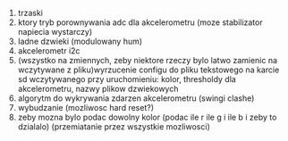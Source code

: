 1. trzaski
2. ktory tryb porownywania adc dla akcelerometru (moze stabilizator napiecia wystarczy)
3. ladne dzwieki (modulowany hum)
4. akcelerometr i2c
5. (wszystko na zmiennych, zeby niektore rzeczy bylo latwo zamienic na wczytywane z pliku)wyrzucenie configu do pliku tekstowego na karcie sd wczytywanego przy uruchomieniu: kolor, thresholdy dla akcelerometru, nazwy plikow dzwiekowych
6. algorytm do wykrywania zdarzen akcelerometru (swingi clashe)
7. wybudzanie (mozliwosc hard reset?)
8. zeby mozna bylo podac dowolny kolor (podac ile r ile g i ile b i zeby to dzialalo) (przemiatanie przez wszystkie mozliwosci)